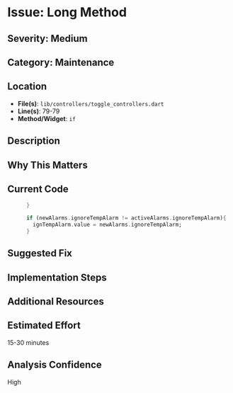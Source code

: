 # Issue: Long Method

## Severity: Medium

## Category: Maintenance

## Location
- **File(s)**: `lib/controllers/toggle_controllers.dart`
- **Line(s)**: 79-79
- **Method/Widget**: `if`

## Description


## Why This Matters


## Current Code
```dart
      }

      if (newAlarms.ignoreTempAlarm != activeAlarms.ignoreTempAlarm){
        ignTempAlarm.value = newAlarms.ignoreTempAlarm;     
      }

```

## Suggested Fix


## Implementation Steps


## Additional Resources


## Estimated Effort
15-30 minutes

## Analysis Confidence
High
